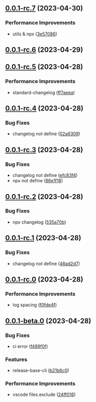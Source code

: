 ## [0.0.1-rc.7](https://github.com/wc19950724/release-base-cli/compare/v0.0.1-rc.6...v0.0.1-rc.7) (2023-04-30)


### Performance Improvements

*  utils & npx ([3e57086](https://github.com/wc19950724/release-base-cli/commit/3e57086aa8bf38ebb535e5eee937a128b9ba8d9a))



## [0.0.1-rc.6](https://github.com/wc19950724/release-base-cli/compare/v0.0.1-rc.5...v0.0.1-rc.6) (2023-04-29)



## [0.0.1-rc.5](https://github.com/wc19950724/release-base-cli/compare/v0.0.1-rc.4...v0.0.1-rc.5) (2023-04-28)


### Performance Improvements

*  standard-changelog ([ff7aeea](https://github.com/wc19950724/release-base-cli/commit/ff7aeeaff98aadc5613b9dc556a8ca3996ac610c))



## [0.0.1-rc.4](https://github.com/wc19950724/release-base-cli/compare/v0.0.1-rc.3...v0.0.1-rc.4) (2023-04-28)


### Bug Fixes

*  changelog not define ([02a6309](https://github.com/wc19950724/release-base-cli/commit/02a6309d0859d617d4d0362695fbe4e5e6ed2ac5))



## [0.0.1-rc.3](https://github.com/wc19950724/release-base-cli/compare/v0.0.1-rc.2...v0.0.1-rc.3) (2023-04-28)


### Bug Fixes

*  changelog not define ([efc83f4](https://github.com/wc19950724/release-base-cli/commit/efc83f4b23c44d66178f5635650db6334c4bc5c9))
*  npx not define ([86e1f18](https://github.com/wc19950724/release-base-cli/commit/86e1f180a2f32b9af5ab20b21816a14e95209435))



## [0.0.1-rc.2](https://github.com/wc19950724/release-base-cli/compare/v0.0.1-rc.1...v0.0.1-rc.2) (2023-04-28)


### Bug Fixes

*  npx changelog ([535a70b](https://github.com/wc19950724/release-base-cli/commit/535a70bbd565f575e5641179ce31ec3952f1a195))



## [0.0.1-rc.1](https://github.com/wc19950724/release-base-cli/compare/v0.0.1-rc.0...v0.0.1-rc.1) (2023-04-28)


### Bug Fixes

*  changelog not define ([48ad2d7](https://github.com/wc19950724/release-base-cli/commit/48ad2d7d48c3048d6af194873a66f7ea0da66462))



## [0.0.1-rc.0](https://github.com/wc19950724/release-base-cli/compare/v0.0.1-beta.0...v0.0.1-rc.0) (2023-04-28)


### Performance Improvements

*  log spacing ([f0fde4f](https://github.com/wc19950724/release-base-cli/commit/f0fde4fe8fc9d2f25afdb7ad5a10e7e08e7c1b26))



## [0.0.1-beta.0](https://github.com/wc19950724/release-base-cli/compare/b21b6c01151ec9c2320787f789cefaff5a7e4dce...v0.0.1-beta.0) (2023-04-28)


### Bug Fixes

*  ci error ([f489f0f](https://github.com/wc19950724/release-base-cli/commit/f489f0f44b266b0fb22530d73368e968fd668391))


### Features

*  release-base-cli ([b21b6c0](https://github.com/wc19950724/release-base-cli/commit/b21b6c01151ec9c2320787f789cefaff5a7e4dce))


### Performance Improvements

*  vscode files.exclude ([24ff016](https://github.com/wc19950724/release-base-cli/commit/24ff0163e5a1b7b4247b28035ee5bb2cc22160f5))



